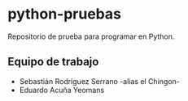 # python-pruebas

Repositorio de prueba para programar en Python.

## Equipo de trabajo

- Sebastián Rodriguez Serrano -alias el Chingon-
- Eduardo Acuña Yeomans
